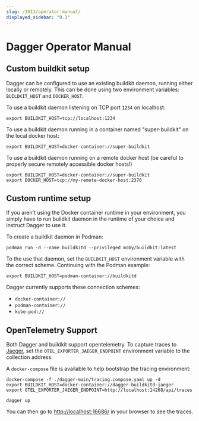 ```yaml
---
slug: /1013/operator-manual/
displayed_sidebar: "0.1"
---
```


# Dagger Operator Manual

## Custom buildkit setup

Dagger can be configured to use an existing buildkit daemon, running either locally or remotely. This can be done using two environment variables: `BUILDKIT_HOST` and `DOCKER_HOST`.

To use a buildkit daemon listening on TCP port `1234` on localhost:

```shell
export BUILDKIT_HOST=tcp://localhost:1234
```

To use a buildkit daemon running in a container named "super-buildkit" on the local docker host:

```shell
export BUILDKIT_HOST=docker-container://super-buildkit
```

To use a buildkit daemon running on a remote docker host (be careful to properly secure remotely accessible docker hosts!)

```shell
export BUILDKIT_HOST=docker-container://super-buildkit
export DOCKER_HOST=tcp://my-remote-docker-host:2376
```

## Custom runtime setup

If you aren't using the Docker container runtime in your environment, you simply have to run buildkit daemon in the runtime of your choice and instruct Dagger to use it.

To create a buildkit daemon in Podman:

```shell
podman run -d --name buildkitd --privileged moby/buildkit:latest
```

To the use that daemon, set the `BUILDKIT_HOST` environment variable with the correct scheme. Continuing with the Podman example:

```shell
export BUILDKIT_HOST=podman-container://buildkitd
```

Dagger currently supports these connection schemes:

* `docker-container://`
* `podman-container://`
* `kube-pod://`

## OpenTelemetry Support

Both Dagger and buildkit support opentelemetry. To capture traces to
[Jaeger](https://github.com/jaegertracing/jaeger), set the `OTEL_EXPORTER_JAEGER_ENDPOINT` environment variable to the collection address.

A `docker-compose` file is available to help bootstrap the tracing environment:

```shell
docker-compose -f ./dagger-main/tracing.compose.yaml up -d
export BUILDKIT_HOST=docker-container://dagger-buildkitd-jaeger
export OTEL_EXPORTER_JAEGER_ENDPOINT=http://localhost:14268/api/traces

dagger up
```

You can then go to [http://localhost:16686/](http://localhost:16686/) in your browser to see the traces.
